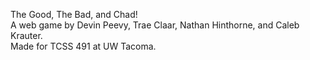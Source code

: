The Good, The Bad, and Chad!  
A web game by Devin Peevy, Trae Claar, Nathan Hinthorne, and Caleb Krauter.  
Made for TCSS 491 at UW Tacoma.  
